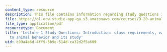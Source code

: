 ```yaml
---
content_type: resource
description: This file contains information regarding study questions 1.
file: https://ol-ocw-studio-app-qa.s3.amazonaws.com/courses/9-20-animal-behavior-fall-2013/c09a4a6d4ff95b9e514dca32d2f5a609_MIT9_20F13_L1_Qs.pdf
file_type: application/pdf
resourcetype: Document
title: 'Lecture 1 Study Questions: Introduction: class requirements, various approaches
  to animal behavior and its study'
uid: c09a4a6d-4ff9-5b9e-514d-ca32d2f5a609
---
```

